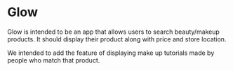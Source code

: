 #   Glow

Glow is intended to be an app that allows users to search beauty/makeup products.
It should display their product along with price and store location. 

We intended to add the feature of displaying make up tutorials made 
by people who match that product.